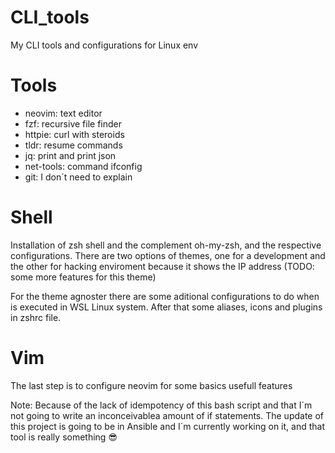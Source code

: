 # CLI_tools
My CLI tools and configurations for Linux env

# Tools

- neovim: text editor
- fzf: recursive file finder
- httpie: curl with steroids
- tldr: resume commands
- jq: print and print json
- net-tools: command ifconfig
- git: I don´t need to explain

# Shell

Installation of zsh shell and the complement oh-my-zsh, and the respective configurations.
There are two options of themes, one for a development and the other for hacking enviroment because it shows the IP address (TODO: some more features for this theme)

For the theme agnoster there are some aditional configurations to do when is executed in WSL Linux system. After that some aliases, icons and plugins in zshrc file.

# Vim

The last step is to configure neovim for some basics usefull features

Note: Because of the lack of idempotency of this bash script and that I´m not going to write an inconceivablea amount of if statements. The update of this project is going to be in Ansible and I´m currently working on it, and that tool is really something 😎
